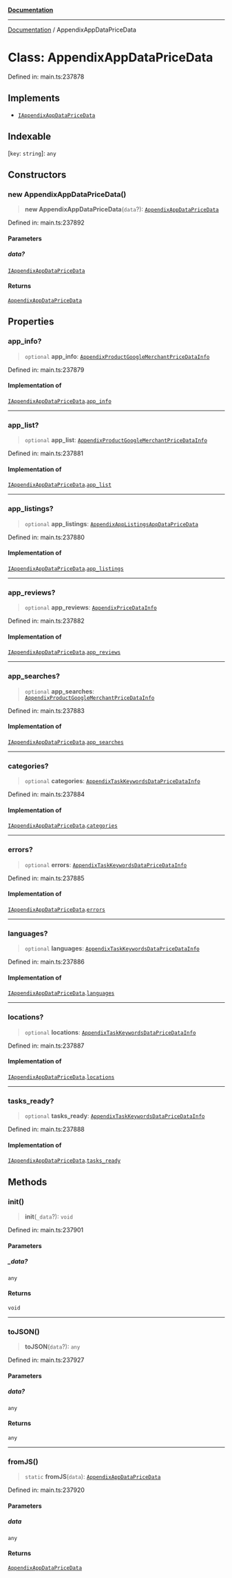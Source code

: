 [**Documentation**](../README.md)

***

[Documentation](../README.md) / AppendixAppDataPriceData

# Class: AppendixAppDataPriceData

Defined in: main.ts:237878

## Implements

- [`IAppendixAppDataPriceData`](../interfaces/IAppendixAppDataPriceData.md)

## Indexable

\[`key`: `string`\]: `any`

## Constructors

### new AppendixAppDataPriceData()

> **new AppendixAppDataPriceData**(`data`?): [`AppendixAppDataPriceData`](AppendixAppDataPriceData.md)

Defined in: main.ts:237892

#### Parameters

##### data?

[`IAppendixAppDataPriceData`](../interfaces/IAppendixAppDataPriceData.md)

#### Returns

[`AppendixAppDataPriceData`](AppendixAppDataPriceData.md)

## Properties

### app\_info?

> `optional` **app\_info**: [`AppendixProductGoogleMerchantPriceDataInfo`](AppendixProductGoogleMerchantPriceDataInfo.md)

Defined in: main.ts:237879

#### Implementation of

[`IAppendixAppDataPriceData`](../interfaces/IAppendixAppDataPriceData.md).[`app_info`](../interfaces/IAppendixAppDataPriceData.md#app_info)

***

### app\_list?

> `optional` **app\_list**: [`AppendixProductGoogleMerchantPriceDataInfo`](AppendixProductGoogleMerchantPriceDataInfo.md)

Defined in: main.ts:237881

#### Implementation of

[`IAppendixAppDataPriceData`](../interfaces/IAppendixAppDataPriceData.md).[`app_list`](../interfaces/IAppendixAppDataPriceData.md#app_list)

***

### app\_listings?

> `optional` **app\_listings**: [`AppendixAppListingsAppDataPriceData`](AppendixAppListingsAppDataPriceData.md)

Defined in: main.ts:237880

#### Implementation of

[`IAppendixAppDataPriceData`](../interfaces/IAppendixAppDataPriceData.md).[`app_listings`](../interfaces/IAppendixAppDataPriceData.md#app_listings)

***

### app\_reviews?

> `optional` **app\_reviews**: [`AppendixPriceDataInfo`](AppendixPriceDataInfo.md)

Defined in: main.ts:237882

#### Implementation of

[`IAppendixAppDataPriceData`](../interfaces/IAppendixAppDataPriceData.md).[`app_reviews`](../interfaces/IAppendixAppDataPriceData.md#app_reviews)

***

### app\_searches?

> `optional` **app\_searches**: [`AppendixProductGoogleMerchantPriceDataInfo`](AppendixProductGoogleMerchantPriceDataInfo.md)

Defined in: main.ts:237883

#### Implementation of

[`IAppendixAppDataPriceData`](../interfaces/IAppendixAppDataPriceData.md).[`app_searches`](../interfaces/IAppendixAppDataPriceData.md#app_searches)

***

### categories?

> `optional` **categories**: [`AppendixTaskKeywordsDataPriceDataInfo`](AppendixTaskKeywordsDataPriceDataInfo.md)

Defined in: main.ts:237884

#### Implementation of

[`IAppendixAppDataPriceData`](../interfaces/IAppendixAppDataPriceData.md).[`categories`](../interfaces/IAppendixAppDataPriceData.md#categories)

***

### errors?

> `optional` **errors**: [`AppendixTaskKeywordsDataPriceDataInfo`](AppendixTaskKeywordsDataPriceDataInfo.md)

Defined in: main.ts:237885

#### Implementation of

[`IAppendixAppDataPriceData`](../interfaces/IAppendixAppDataPriceData.md).[`errors`](../interfaces/IAppendixAppDataPriceData.md#errors)

***

### languages?

> `optional` **languages**: [`AppendixTaskKeywordsDataPriceDataInfo`](AppendixTaskKeywordsDataPriceDataInfo.md)

Defined in: main.ts:237886

#### Implementation of

[`IAppendixAppDataPriceData`](../interfaces/IAppendixAppDataPriceData.md).[`languages`](../interfaces/IAppendixAppDataPriceData.md#languages)

***

### locations?

> `optional` **locations**: [`AppendixTaskKeywordsDataPriceDataInfo`](AppendixTaskKeywordsDataPriceDataInfo.md)

Defined in: main.ts:237887

#### Implementation of

[`IAppendixAppDataPriceData`](../interfaces/IAppendixAppDataPriceData.md).[`locations`](../interfaces/IAppendixAppDataPriceData.md#locations)

***

### tasks\_ready?

> `optional` **tasks\_ready**: [`AppendixTaskKeywordsDataPriceDataInfo`](AppendixTaskKeywordsDataPriceDataInfo.md)

Defined in: main.ts:237888

#### Implementation of

[`IAppendixAppDataPriceData`](../interfaces/IAppendixAppDataPriceData.md).[`tasks_ready`](../interfaces/IAppendixAppDataPriceData.md#tasks_ready)

## Methods

### init()

> **init**(`_data`?): `void`

Defined in: main.ts:237901

#### Parameters

##### \_data?

`any`

#### Returns

`void`

***

### toJSON()

> **toJSON**(`data`?): `any`

Defined in: main.ts:237927

#### Parameters

##### data?

`any`

#### Returns

`any`

***

### fromJS()

> `static` **fromJS**(`data`): [`AppendixAppDataPriceData`](AppendixAppDataPriceData.md)

Defined in: main.ts:237920

#### Parameters

##### data

`any`

#### Returns

[`AppendixAppDataPriceData`](AppendixAppDataPriceData.md)
